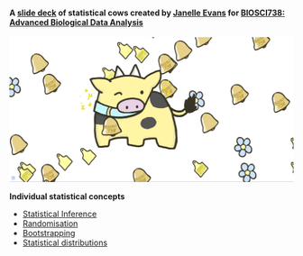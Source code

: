 #### A [slide deck](https://biosci738.github.io/cowstats/) of statistical cows created by [Janelle Evans](https://www.instagram.com/jellybeany.draws/) for [BIOSCI738: Advanced Biological Data Analysis](https://github.com/BIOSCI738)

[![](https://raw.githubusercontent.com/BIOSCI738/cowstats/main/img/slide_deck.png)](https://biosci738.github.io/cowstats/)

**Individual statistical concepts**

   + [Statistical Inference](https://raw.githubusercontent.com/BIOSCI738/cowstats/main/img/statistical_inference.png)
   + [Randomisation](https://raw.githubusercontent.com/BIOSCI738/cowstats/main/img/randomisation.png)
   + [Bootstrapping](https://raw.githubusercontent.com/BIOSCI738/cowstats/main/img/bootstrapping.png)
   + [Statistical distributions](https://raw.githubusercontent.com/BIOSCI738/cowstats/main/img/distributions.png)
